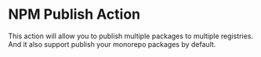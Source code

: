 # NPM Publish Action

This action will allow you to publish multiple packages to multiple registries.
And it also support publish your monorepo packages by default.


```yaml


```